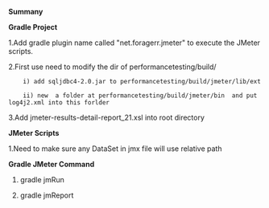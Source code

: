 **Summany**

**Gradle Project**

1.Add gradle plugin name called "net.foragerr.jmeter" to execute the JMeter scripts.

2.First use need to modify the dir of  performancetesting/build/

        i) add sqljdbc4-2.0.jar to performancetesting/build/jmeter/lib/ext
        
        ii) new  a folder at performancetesting/build/jmeter/bin  and put log4j2.xml into this forlder
    
3.Add jmeter-results-detail-report_21.xsl into root directory


**JMeter Scripts**

1.Need to make sure any DataSet in jmx file will use relative path



**Gradle JMeter Command**

1. gradle jmRun

2. gradle jmReport

